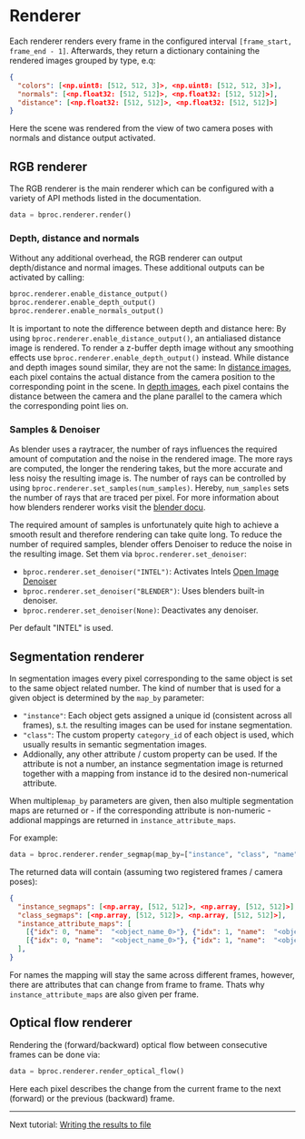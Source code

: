 # Renderer

Each renderer renders every frame in the configured interval `[frame_start, frame_end - 1]`.
Afterwards, they return a dictionary containing the rendered images grouped by type, e.q:

```json
{
  "colors": [<np.uint8: [512, 512, 3]>, <np.uint8: [512, 512, 3]>],
  "normals": [<np.float32: [512, 512]>, <np.float32: [512, 512]>],
  "distance": [<np.float32: [512, 512]>, <np.float32: [512, 512]>]
}
```

Here the scene was rendered from the view of two camera poses with normals and distance output activated.


## RGB renderer

The RGB renderer is the main renderer which can be configured with a variety of API methods listed in the documentation.

```python
data = bproc.renderer.render()
```

### Depth, distance and normals

Without any additional overhead, the RGB renderer can output depth/distance and normal images.
These additional outputs can be activated by calling:

```python
bproc.renderer.enable_distance_output()
bproc.renderer.enable_depth_output()
bproc.renderer.enable_normals_output()
```

It is important to note the difference between depth and distance here:
By using `bproc.renderer.enable_distance_output()`, an antialiased distance image is rendered. To render a z-buffer depth image without any smoothing effects use `bproc.renderer.enable_depth_output()` instead. 
While distance and depth images sound similar, they are not the same: In [distance images](https://en.wikipedia.org/wiki/Range_imaging), each pixel contains the actual distance from the camera position to the corresponding point in the scene. 
In [depth images](https://en.wikipedia.org/wiki/Depth_map), each pixel contains the distance between the camera and the plane parallel to the camera which the corresponding point lies on.


### Samples & Denoiser

As blender uses a raytracer, the number of rays influences the required amount of computation and the noise in the rendered image.
The more rays are computed, the longer the rendering takes, but the more accurate and less noisy the resulting image is.
The number of rays can be controlled by using `bproc.renderer.set_samples(num_samples)`.
Hereby, `num_samples` sets the number of rays that are traced per pixel.
For more information about how blenders renderer works visit the [blender docu](https://docs.blender.org/manual/en/latest/render/cycles/render_settings/sampling.html).

The required amount of samples is unfortunately quite high to achieve a smooth result and therefore rendering can take quite long.
To reduce the number of required samples, blender offers Denoiser to reduce the noise in the resulting image.
Set them via `bproc.renderer.set_denoiser`:

* `bproc.renderer.set_denoiser("INTEL")`: Activates Intels [Open Image Denoiser](https://www.openimagedenoise.org/)
* `bproc.renderer.set_denoiser("BLENDER")`: Uses blenders built-in denoiser.
* `bproc.renderer.set_denoiser(None)`: Deactivates any denoiser.

Per default "INTEL" is used. 

## Segmentation renderer

In segmentation images every pixel corresponding to the same object is set to the same object related number.
The kind of number that is used for a given object is determined by the `map_by` parameter:

* `"instance"`: Each object gets assigned a unique id (consistent across all frames), s.t. the resulting images can be used for instane segmentation.
* `"class"`: The custom property `category_id` of each object is used, which usually results in semantic segmentation images.
*  Addionally, any other attribute / custom property can be used. If the attribute is not a number, an instance segmentation image is returned together with a mapping from instance id to the desired non-numerical attribute.

When multiple`map_by` parameters are given, then also multiple segmentation maps are returned or - if the corresponding attribute is non-numeric - addional mappings are returned in `instance_attribute_maps`.

For example:

```python
data = bproc.renderer.render_segmap(map_by=["instance", "class", "name"])
```

The returned data will contain (assuming two registered frames / camera poses):

```json
{
  "instance_segmaps": [<np.array, [512, 512]>, <np.array, [512, 512]>],
  "class_segmaps": [<np.array, [512, 512]>, <np.array, [512, 512]>],
  "instance_attribute_maps": [
    [{"idx": 0, "name":  "<object_name_0>"}, {"idx": 1, "name":  "<object_name_1>"}, ...],
    [{"idx": 0, "name":  "<object_name_0>"}, {"idx": 1, "name":  "<object_name_1>"}, ...]
  ],
}
```

For names the mapping will stay the same across different frames, however, there are attributes that can change from frame to frame. 
Thats why `instance_attribute_maps` are also given per frame.

## Optical flow renderer

Rendering the (forward/backward) optical flow between consecutive frames can be done via:
```python
data = bproc.renderer.render_optical_flow()
```

Here each pixel describes the change from the current frame to the next (forward) or the previous (backward) frame.

--- 

Next tutorial: [Writing the results to file](writer.md)
